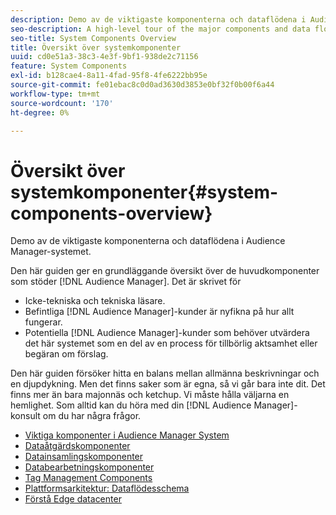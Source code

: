 ```yaml
---
description: Demo av de viktigaste komponenterna och dataflödena i Audience Manager-systemet.
seo-description: A high-level tour of the major components and data flows in the Audience Manager system.
seo-title: System Components Overview
title: Översikt över systemkomponenter
uuid: cd0e51a3-38c3-4e3f-9bf1-938de2c71156
feature: System Components
exl-id: b128cae4-8a11-4fad-95f8-4fe6222bb95e
source-git-commit: fe01ebac8c0d0ad3630d3853e0bf32f0b00f6a44
workflow-type: tm+mt
source-wordcount: '170'
ht-degree: 0%

---
```


# Översikt över systemkomponenter{#system-components-overview}

Demo av de viktigaste komponenterna och dataflödena i Audience Manager-systemet.

<!-- 

c_compintro.xml

 -->

Den här guiden ger en grundläggande översikt över de huvudkomponenter som stöder [!DNL Audience Manager]. Det är skrivet för

* Icke-tekniska och tekniska läsare.
* Befintliga [!DNL Audience Manager]-kunder är nyfikna på hur allt fungerar.
* Potentiella [!DNL Audience Manager]-kunder som behöver utvärdera det här systemet som en del av en process för tillbörlig aktsamhet eller begäran om förslag.

Den här guiden försöker hitta en balans mellan allmänna beskrivningar och en djupdykning. Men det finns saker som är egna, så vi går bara inte dit. Det finns mer än bara majonnäs och ketchup. Vi måste hålla väljarna en hemlighet. Som alltid kan du höra med din [!DNL Audience Manager]-konsult om du har några frågor.

* [Viktiga komponenter i Audience Manager System](/help/using/reference/system-components/components-stack.md)
* [Dataåtgärdskomponenter](/help/using/reference/system-components/components-data-action.md)
* [Datainsamlingskomponenter](/help/using/reference/system-components/components-data-collection.md)
* [Databearbetningskomponenter](/help/using/reference/system-components/components-data-processing.md)
* [Tag Management Components](/help/using/reference/system-components/components-tag-management.md)
* [Plattformsarkitektur: Dataflödesschema](/help/using/reference/system-components/components-platform-architecture.md)
* [Förstå Edge datacenter](/help/using/reference/system-components/components-edge.md)
